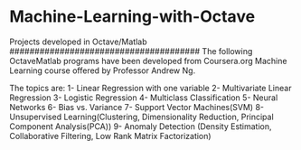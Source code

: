 # Machine-Learning-with-Octave
Projects developed in Octave/Matlab
######################################
The following OctaveMatlab programs have been developed from 
Coursera.org Machine Learning course offered by Professor Andrew Ng.

The topics are:
1- Linear Regression with one variable
2- Multivariate Linear Regression
3- Logistic Regression
4- Multiclass Classification
5- Neural Networks
6- Bias vs. Variance
7- Support Vector Machines(SVM)
8- Unsupervised Learning(Clustering, Dimensionality Reduction, 
   Principal Component Analysis(PCA))
9- Anomaly Detection (Density Estimation, Collaborative Filtering, 
   Low Rank Matrix Factorization)
